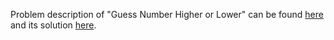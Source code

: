 Problem description of "Guess Number Higher or Lower" can be found [here](https://leetcode.com/problems/guess-number-higher-or-lower/description/) and its solution [here](https://github.com/aurimas13/LeetCode-HackerRank-MAANG/blob/main/LeetCode/Python%20Solutions/Gray%20Code/gray.py).
